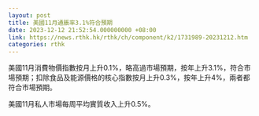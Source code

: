 ```yaml
---
layout: post
title: 美國11月通脹率3.1%符合預期
date: 2023-12-12 21:52:54.000000000 +08:00
link: https://news.rthk.hk/rthk/ch/component/k2/1731989-20231212.htm
categories: rthk
---
```


美國11月消費物價指數按月上升0.1%，略高過市場預期，按年上升3.1%，符合市場預期；扣除食品及能源價格的核心指數按月上升0.3%，按年上升4%，兩者都符合市場預期。

美國11月私人市場每周平均實質收入上升0.5%。
